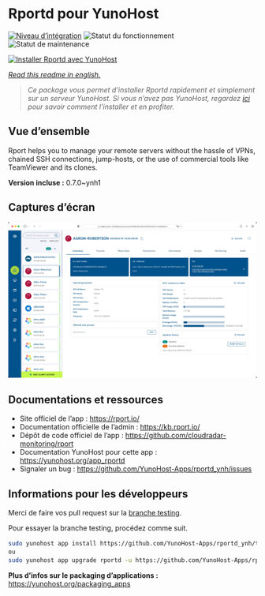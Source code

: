 <!--
N.B.: This README was automatically generated by https://github.com/YunoHost/apps/tree/master/tools/README-generator
It shall NOT be edited by hand.
-->

# Rportd pour YunoHost

[![Niveau d’intégration](https://dash.yunohost.org/integration/rportd.svg)](https://dash.yunohost.org/appci/app/rportd) ![Statut du fonctionnement](https://ci-apps.yunohost.org/ci/badges/rportd.status.svg) ![Statut de maintenance](https://ci-apps.yunohost.org/ci/badges/rportd.maintain.svg)

[![Installer Rportd avec YunoHost](https://install-app.yunohost.org/install-with-yunohost.svg)](https://install-app.yunohost.org/?app=rportd)

*[Read this readme in english.](./README.md)*

> *Ce package vous permet d’installer Rportd rapidement et simplement sur un serveur YunoHost.
Si vous n’avez pas YunoHost, regardez [ici](https://yunohost.org/#/install) pour savoir comment l’installer et en profiter.*

## Vue d’ensemble

Rport helps you to manage your remote servers without the hassle of VPNs, chained SSH connections, jump-hosts, or the use of commercial tools like TeamViewer and its clones.


**Version incluse :** 0.7.0~ynh1

## Captures d’écran

![Capture d’écran de Rportd](./doc/screenshots/screenshot.png)

## Documentations et ressources

* Site officiel de l’app : <https://rport.io/>
* Documentation officielle de l’admin : <https://kb.rport.io/>
* Dépôt de code officiel de l’app : <https://github.com/cloudradar-monitoring/rport>
* Documentation YunoHost pour cette app : <https://yunohost.org/app_rportd>
* Signaler un bug : <https://github.com/YunoHost-Apps/rportd_ynh/issues>

## Informations pour les développeurs

Merci de faire vos pull request sur la [branche testing](https://github.com/YunoHost-Apps/rportd_ynh/tree/testing).

Pour essayer la branche testing, procédez comme suit.

``` bash
sudo yunohost app install https://github.com/YunoHost-Apps/rportd_ynh/tree/testing --debug
ou
sudo yunohost app upgrade rportd -u https://github.com/YunoHost-Apps/rportd_ynh/tree/testing --debug
```

**Plus d’infos sur le packaging d’applications :** <https://yunohost.org/packaging_apps>